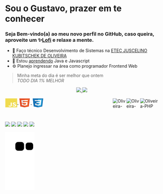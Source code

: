 # Sou o Gustavo, prazer em te conhecer 

### Seja Bem-vindo(a) ao meu novo perfil no GitHub, caso queira, aproveite um ✨[Lofi](https://www.youtube.com/watch?v=_tV5LEBDs7w) e relaxe a mente.

- 🔭 Faço técnico Desenvolvimento de Sistemas na [ETEC JUSCELINO KUBITSCHEK DE OLIVEIRA](http://www.etecjk.com)
- 🌱 Estou [aprendendo](https://www.dio.me) Java e Javascript
- ⚙  Planejo ingressar na área como programador Frontend Web

>Minha meta do dia é ser melhor que ontem\
>_TODO DIA 1% MELHOR_

<div align="center">
  <a href="https://github.com/OliveiraGusta">
  <img  height="180em" src="https://github-readme-stats.vercel.app/api?username=OliveiraGusta&show_icons=true&theme=dark&include_all_commits=true&count_private=true"/>
  
  <img  height="180em" src="https://github-readme-stats.vercel.app/api/top-langs/?username=OliveiraGusta&layout_count=&langs_count=4&theme=dark"/>
</div>

<div style="display: inline_block"><br>
  <img align="center" alt="Oliveira-Js" height="30" width="40" src="https://raw.githubusercontent.com/devicons/devicon/master/icons/javascript/javascript-plain.svg">
  <img align="center" alt="Oliveira-HTML" height="30" width="40" src="https://raw.githubusercontent.com/devicons/devicon/master/icons/html5/html5-original.svg">
  <img align="center" alt="Oliveira-CSS" height="30" width="40" src="https://raw.githubusercontent.com/devicons/devicon/master/icons/css3/css3-original.svg">
  <img align="right" alt="Oliveira-PHP" height="40" width="60" src="https://cdn.jsdelivr.net/gh/devicons/devicon/icons/php/php-plain.svg" />
  <img align="right" alt="Oliveira-Java" height="35" width="45"src="https://cdn.jsdelivr.net/gh/devicons/devicon/icons/java/java-original.svg" />
  <img align="right" alt="Oliveira-MySQL" height="35" width="45"src="https://cdn.jsdelivr.net/gh/devicons/devicon/icons/mysql/mysql-original.svg" />
</div>

 ##
  
<div><br>
   <a href="https://www.instagram.com/oliveira_guxta03/" target="_blank"><img src="https://img.shields.io/badge/-Instagram-%23E4405F?style=for-the-badge&logo=instagram&logoColor=white" target="_blank"></a>
  <a href = "mailto:gustavo.oliver456@gmail.com"><img src="https://img.shields.io/badge/-Gmail-%23333?style=for-the-badge&logo=gmail&logoColor=white" target="_blank"></a>
  <a href="https://www.linkedin.com/in/oliveiragusta" target="_blank"><img src="https://img.shields.io/badge/-LinkedIn-%230077B5?style=for-the-badge&logo=linkedin&logoColor=white" target="_blank"></a>
    <a href="https://api.whatsapp.com/send?phone=5511999962796&text=Ol%C3%A1%2C%20vi%20seu%20perfil%20no%20GitHub" target="_blank"><img src="https://img.shields.io/badge/WhatsApp-25D366?style=for-the-badge&logo=whatsapp&logoColor=white" target="_blank"></a>
   <a href="https://t.me/Oliveira_Guxta" target="_blank"><img src="https://img.shields.io/badge/Telegram-2CA5E0?style=for-the-badge&logo=telegram&logoColor=white" target="_blank"></a>
  
   ![Snake animation](https://github.com/OliveiraGusta/OliveiraGusta/blob/output/github-contribution-grid-snake.svg)
  </div>

